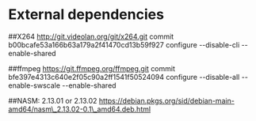 External dependencies
=====================

##X264
http://git.videolan.org/git/x264.git
commit b00bcafe53a166b63a179a2f41470cd13b59f927
configure --disable-cli --enable-shared

##ffmpeg
https://git.ffmpeg.org/ffmpeg.git
commit bfe397e4313c640e2f05c90a2ff1541f50524094
configure --disable-all --enable-swscale --enable-shared

##NASM:
2.13.01 or 2.13.02
https://debian.pkgs.org/sid/debian-main-amd64/nasm\_2.13.02-0.1\_amd64.deb.html
